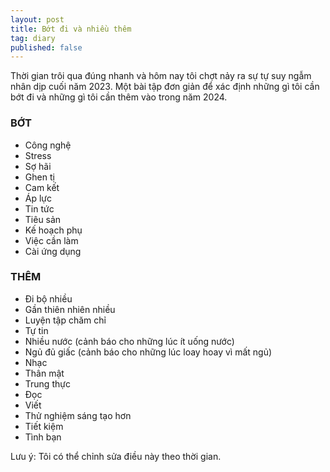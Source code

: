 ```yaml
---
layout: post
title: Bớt đi và nhiều thêm
tag: diary
published: false
---
```

Thời gian trôi qua đúng nhanh và hôm nay tôi chợt nảy ra sự tự suy ngẫm nhân dịp cuối năm 2023. Một bài tập đơn giản để xác định những gì tôi cần bớt đi và những gì tôi cần thêm vào trong năm 2024.

### BỚT

- Công nghệ 
- Stress 
- Sợ hãi 
- Ghen tị 
- Cam kết 
- Áp lực
- Tin tức 
- Tiêu sản 
- Kế hoạch phụ 
- Việc cần làm 
- Cài ứng dụng

### THÊM

- Đi bộ nhiều 
- Gần thiên nhiên nhiều 
- Luyện tập chăm chỉ 
- Tự tin 
- Nhiều nước  (cảnh báo cho những lúc ít uống nước)
- Ngủ đủ giấc (cảnh báo cho những lúc loay hoay vì mất ngủ)
- Nhạc
- Thân mật
- Trung thực
- Đọc
- Viết 
- Thử nghiệm sáng tạo hơn
- Tiết kiệm
- Tình bạn

Lưu ý: Tôi có thể chỉnh sửa điều này theo thời gian.




